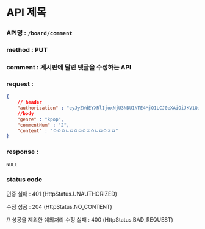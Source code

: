 # API 제목
### API명 : `/board/comment`

### method : PUT

### comment : 게시판에 달린 댓글을 수정하는 API

### request :
~~~json
{
    // header
    "authorization" : "eyJyZWdEYXRlIjoxNjU3NDU1NTE4MjQ1LCJ0eXAiOiJKV1QiLCJhbGciOiJIUzI1NiJ9.eyJ1c2VyTnVtIjoiNDMiLCJleHAiOjE2NTc0NjYzMTh9.geNy6UmYpSO88SdiU4fRzxVQYhAOiDfSv_J_cArh2JM",
    //body
    "genre" : "kpop",
    "commentNum" : "2",
    "content" : "ㅇㅇㅇㄴㅁㅇㅁㅇㅈㅇㄴㅁㅇㅈㅁ"
}
~~~

### response :
    NULL


### status code
인증 실패 : 401 (HttpStatus.UNAUTHORIZED)

수정 성공 : 204 (HttpStatus.NO_CONTENT)

// 성공을 제외한 예외처리
수정 실패 : 400 (HttpStatus.BAD_REQUEST)